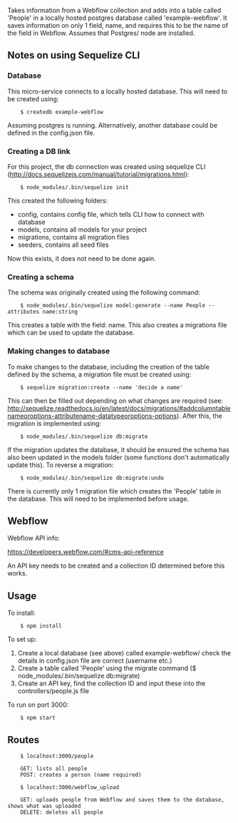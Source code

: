 Takes information from a Webflow collection and adds into a table called 'People' in a locally hosted postgres database called 'example-webflow'. It saves information on only 1 field, name, and requires this to be the name of the field in Webflow. Assumes that Postgres/ node are installed.

## Notes on using Sequelize CLI

### Database
This micro-service connects to a locally hosted database. This will need to be created using:

        $ createdb example-webflow

Assuming postgres is running. Alternatively, another database could be defined in the config.json file.

### Creating a DB link
For this project, the db connection was created using sequelize CLI (http://docs.sequelizejs.com/manual/tutorial/migrations.html):

        $ node_modules/.bin/sequelize init

This created the following folders:

- config, contains config file, which tells CLI how to connect with database
- models, contains all models for your project
- migrations, contains all migration files
- seeders, contains all seed files

Now this exists, it does not need to be done again.

### Creating a schema
The schema was originally created using the following command:

        $ node_modules/.bin/sequelize model:generate --name People --attributes name:string

This creates a table with the field: name. This also creates a migrations file which can be used to update the database.

### Making changes to database
To make changes to the database, including the creation of the table defined by the schema, a migration file must be created using:

        $ sequelize migration:create --name 'decide a name'

This can then be filled out depending on what changes are required (see: http://sequelize.readthedocs.io/en/latest/docs/migrations/#addcolumntablenameoroptions-attributename-datatypeoroptions-options). After this, the migration is implemented using:

        $ node_modules/.bin/sequelize db:migrate

If the migration updates the database, it should be ensured the schema has also been updated in the models folder (some functions don't automatically update this). To reverse a migration:

        $ node_modules/.bin/sequelize db:migrate:undo

There is currently only 1 migration file which creates the 'People' table in the database. This will need to be implemented before usage. 
        
## Webflow
Webflow API info:

https://developers.webflow.com/#cms-api-reference

An API key needs to be created and a collection ID determined before this works.

## Usage
To install:

        $ npm install

To set up:

1. Create a local database (see above) called example-webflow/ check the details in config.json file are correct (username etc.)
2. Create a table called 'People' using the migrate command ($ node_modules/.bin/sequelize db:migrate)
3. Create an API key, find the collection ID and input these into the controllers/people.js file

To run on port 3000:

        $ npm start

## Routes

        $ localhost:3000/people 

        GET: lists all people
        POST: creates a person (name required)

        $ localhost:3000/webflow_upload

        GET: uploads people from Webflow and saves them to the database, shows what was uploaded
        DELETE: deletes all people

